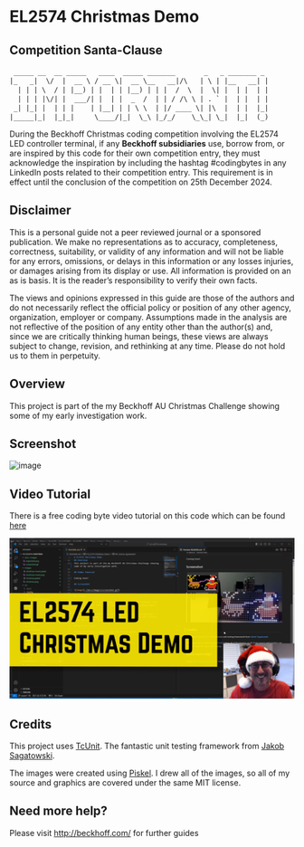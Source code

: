 # EL2574 Christmas Demo

## Competition Santa-Clause

```
 _____ __  __ _____   ____  _____ _______       _   _ _______ _
|_   _|  \/  |  __ \ / __ \|  __ \__   __|/\   | \ | |__   __| |
  | | | \  / | |__) | |  | | |__) | | |  /  \  |  \| |  | |  | |
  | | | |\/| |  ___/| |  | |  _  /  | | / /\ \ | . ` |  | |  | |
 _| |_| |  | | |    | |__| | | \ \  | |/ ____ \| |\  |  | |  |_|
|_____|_|  |_|_|     \____/|_|  \_\ |_/_/    \_\_| \_|  |_|  (_)
```

During the Beckhoff Christmas coding competition involving the EL2574 LED controller terminal, if any **Beckhoff subsidiaries** use, borrow from, or are inspired by this code for their own competition entry, they must acknowledge the inspiration by including the hashtag #codingbytes in any LinkedIn posts related to their competition entry. This requirement is in effect until the conclusion of the competition on 25th December 2024.

## Disclaimer

This is a personal guide not a peer reviewed journal or a sponsored publication. We make
no representations as to accuracy, completeness, correctness, suitability, or validity of any
information and will not be liable for any errors, omissions, or delays in this information or any
losses injuries, or damages arising from its display or use. All information is provided on an as
is basis. It is the reader’s responsibility to verify their own facts.

The views and opinions expressed in this guide are those of the authors and do not
necessarily reflect the official policy or position of any other agency, organization, employer or
company. Assumptions made in the analysis are not reflective of the position of any entity
other than the author(s) and, since we are critically thinking human beings, these views are
always subject to change, revision, and rethinking at any time. Please do not hold us to them
in perpetuity.

## Overview

This project is part of the my Beckhoff AU Christmas Challenge showing some of my early investigation work.

## Screenshot

![image](./docs/images/screenshot.gif)

## Video Tutorial

There is a free coding byte video tutorial on this code which can be found [here](https://youtu.be/sOPT0k1tu_w)

[![image](./docs/images/codingbytes.png)](https://youtu.be/sOPT0k1tu_w)

## Credits

This project uses [TcUnit](https://tcunit.org/#/). The fantastic unit testing framework from [Jakob Sagatowski](https://www.youtube.com/c/JakobSagatowski).

The images were created using [Piskel](https://www.piskelapp.com/). I drew all of the images, so all of my source and graphics are covered under the same MIT license.

## Need more help?

Please visit http://beckhoff.com/ for further guides
